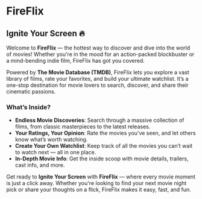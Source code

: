 # FireFlix

## Ignite Your Screen 🔥

Welcome to **FireFlix** — the hottest way to discover and dive into the world of movies! Whether you're in the mood for an action-packed blockbuster or a mind-bending indie film, FireFlix has got you covered. 

Powered by **The Movie Database (TMDB)**, FireFlix lets you explore a vast library of films, rate your favorites, and build your ultimate watchlist. It’s a one-stop destination for movie lovers to search, discover, and share their cinematic passions.

### What’s Inside?

- **Endless Movie Discoveries**: Search through a massive collection of films, from classic masterpieces to the latest releases.
- **Your Ratings, Your Opinion**: Rate the movies you’ve seen, and let others know what’s worth watching.
- **Create Your Own Watchlist**: Keep track of all the movies you can’t wait to watch next — all in one place.
- **In-Depth Movie Info**: Get the inside scoop with movie details, trailers, cast info, and more.

Get ready to **Ignite Your Screen** with **FireFlix** — where every movie moment is just a click away. Whether you're looking to find your next movie night pick or share your thoughts on a flick, FireFlix makes it easy, fast, and fun.
